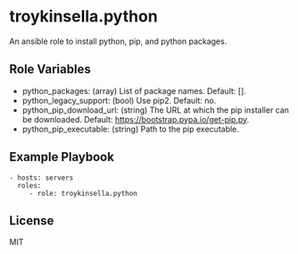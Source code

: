 troykinsella.python
===================

An ansible role to install python, pip, and python packages.

Role Variables
--------------

* python_packages: (array) List of package names. Default: [].
* python_legacy_support: (bool) Use pip2. Default: no.
* python_pip_download_url: (string) The URL at which the pip installer can be downloaded. Default: https://bootstrap.pypa.io/get-pip.py.
* python_pip_executable: (string) Path to the pip executable.

Example Playbook
----------------

    - hosts: servers
      roles:
         - role: troykinsella.python

License
-------

MIT
